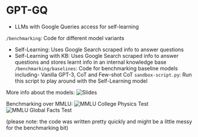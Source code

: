 # GPT-GQ

- LLMs with Google Queries access for self-learning

```/benchmarking```: Code for different model variants
- Self-Learning: Uses Google Search scraped info to answer questions
- Self-Learning with KB: Uses Google Search scraped info to answer questions and stores learnt info in an internal knowledge base
```/benchmarking/baselines```: Code for benchmarking baseline models including- Vanilla GPT-3, CoT and Few-shot CoT
```sandbox-script.py```: Run this script to play around with the Self-Learning model

More info about the models: ![Slides](https://docs.google.com/presentation/d/12WO_ctwQxs89-CvcuTpLOUGVQ8MUDd_YLCdMOZ76nzE/edit#slide=id.g1be62203bf9_0_166)

Benchmarking over MMLU:
![MMLU College Physics Test](https://github.com/hunarbatra/LLM-self-learn/benchmarking/results/mmlu1.png)
![MMLU Global Facts Test](https://github.com/hunarbatra/LLM-self-learn/benchmarking/results/mmlu2.png)

(please note: the code was written pretty quickly and might be a little messy for the benchmarking bit)